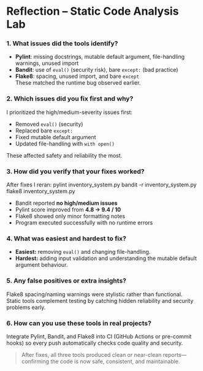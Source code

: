 # Reflection – Static Code Analysis Lab

### 1. What issues did the tools identify?
- **Pylint**: missing docstrings, mutable default argument, file-handling warnings, unused import  
- **Bandit**: use of `eval()` (security risk), bare `except:` (bad practice)  
- **Flake8**: spacing, unused import, and bare `except`  
These matched the runtime bug observed earlier.

### 2. Which issues did you fix first and why?
I prioritized the high/medium-severity issues first:
- Removed `eval()` (security)  
- Replaced bare `except:`  
- Fixed mutable default argument  
- Updated file-handling with `with open()`  

These affected safety and reliability the most.

### 3. How did you verify that your fixes worked?
After fixes I reran:
pylint inventory_system.py
bandit -r inventory_system.py
flake8 inventory_system.py

- Bandit reported **no high/medium issues**  
- Pylint score improved from **4.8 → 9.4 / 10**  
- Flake8 showed only minor formatting notes  
- Program executed successfully with no runtime errors

### 4. What was easiest and hardest to fix?
- **Easiest:** removing `eval()` and changing file-handling.  
- **Hardest:** adding input validation and understanding the mutable default argument behaviour.

### 5. Any false positives or extra insights?
Flake8 spacing/naming warnings were stylistic rather than functional.  
Static tools complement testing by catching hidden reliability and security problems early.

### 6. How can you use these tools in real projects?
Integrate Pylint, Bandit, and Flake8 into CI (GitHub Actions or pre-commit hooks) so every push automatically checks code quality and security.

> After fixes, all three tools produced clean or near-clean reports—confirming the code is now safe, consistent, and maintainable.
